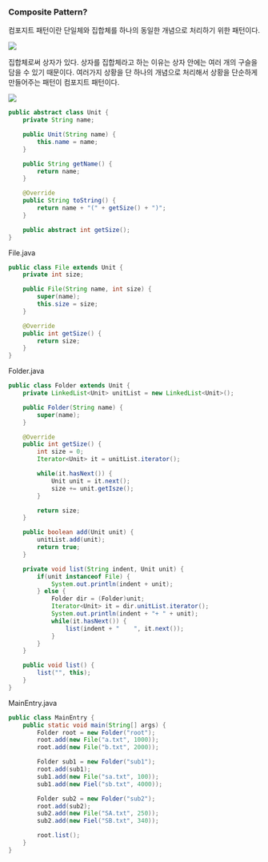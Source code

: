 ### Composite Pattern?

컴포지트 패턴이란 단일체와 집합체를 하나의 동일한 개념으로 처리하기 위한 패턴이다.

![](https://velog.velcdn.com/images/sanizzang00/post/4031e06f-b37d-45f9-bdd1-ee389f8c5e5c/image.png)

집합체로써 상자가 있다. 상자를 집합체라고 하는 이유는 상자 안에는 여러 개의 구슬을 담을 수 있기 때문이다.
여러가지 상황을 단 하나의 개념으로 처리해서 상황을 단순하게 만들어주는 패턴이 컴포지트 패턴이다.

![](https://velog.velcdn.com/images/sanizzang00/post/342f6057-9651-4701-9a62-1b426b7b441f/image.png)

```java
public abstract class Unit {
    private String name;

    public Unit(String name) {
        this.name = name;
    }

    public String getName() {
        return name;
    }

    @Override
    public String toString() {
        return name + "(" + getSize() + ")";
    }

    public abstract int getSize();
}
```

File.java

```java
public class File extends Unit {
    private int size;

    public File(String name, int size) {
        super(name);
        this.size = size;
    }

    @Override
    public int getSize() {
        return size;
    }
}
```

Folder.java

```java
public class Folder extends Unit {
    private LinkedList<Unit> unitList = new LinkedList<Unit>();

    public Folder(String name) {
        super(name);
    }

    @Override
    public int getSize() {
        int size = 0;
        Iterator<Unit> it = unitList.iterator();

        while(it.hasNext()) {
            Unit unit = it.next();
            size += unit.getIsze();
        }

        return size;
    }

    public boolean add(Unit unit) {
        unitList.add(unit);
        return true;
    }

    private void list(String indent, Unit unit) {
        if(unit instanceof File) {
            System.out.println(indent + unit);
        } else {
            Folder dir = (Folder)unit;
            Iterator<Unit> it = dir.unitList.iterator();
            System.out.println(indent + "+ " + unit);
            while(it.hasNext()) {
                list(indent + "    ", it.next());
            }
        }
    }

    public void list() {
        list("", this);
    }
}
```

MainEntry.java

```java
public class MainEntry {
    public static void main(String[] args) {
        Folder root = new Folder("root");
        root.add(new File("a.txt", 1000));
        root.add(new File("b.txt", 2000));

        Folder sub1 = new Folder("sub1");
        root.add(sub1);
        sub1.add(new File("sa.txt", 100));
        sub1.add(new Fiel("sb.txt", 4000));

        Folder sub2 = new Folder("sub2");
        root.add(sub2);
        sub2.add(new File("SA.txt", 250));
        sub2.add(new Fiel("SB.txt", 340));

        root.list();
    }
}
```
